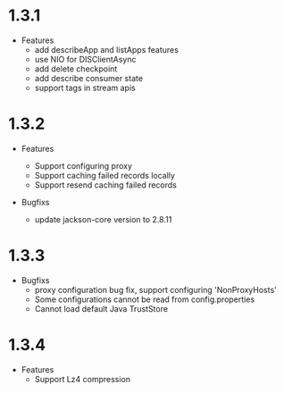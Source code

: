 # 1.3.1

- Features
  * add describeApp and listApps features
  * use NIO for DISClientAsync 
  * add delete checkpoint
  * add describe consumer state
  * support tags in stream apis

# 1.3.2

- Features
  * Support configuring proxy
  * Support caching failed records locally
  * Support resend caching failed records

- Bugfixs
  * update jackson-core version to 2.8.11

# 1.3.3

- Bugfixs
  * proxy configuration bug fix, support configuring 'NonProxyHosts'
  * Some configurations cannot be read from config.properties
  * Cannot load default Java TrustStore
  
# 1.3.4

- Features
  * Support Lz4 compression
